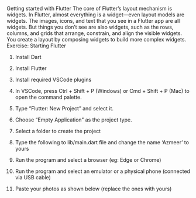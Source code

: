 Getting started with Flutter
The core of Flutter’s layout mechanism is widgets. In Flutter, almost everything is a widget—even layout models are widgets. The images, icons, and text that you see in a Flutter app are all widgets. But things you don’t see are also widgets, such as the rows, columns, and grids that arrange, constrain, and align the visible widgets. You create a layout by composing widgets to build more complex widgets.
Exercise: Starting Flutter
1.	Install Dart
2.	Install Flutter
3.	Install required VSCode plugins
4.	In VSCode, press Ctrl + Shift + P (Windows) or Cmd + Shift + P (Mac) to open the command palette. 
5.	Type “Flutter: New Project” and select it. 
6.	Choose “Empty Application” as the project type. 
7.	Select a folder to create the project 
8.	Type the following to lib/main.dart file and change the name ‘Azmeer’ to yours



9.	Run the program and select a browser (eg: Edge or Chrome)
10.	Run the program and select an emulator or a physical phone (connected via USB cable)
11.	Paste your photos as shown below (replace the ones with yours)

